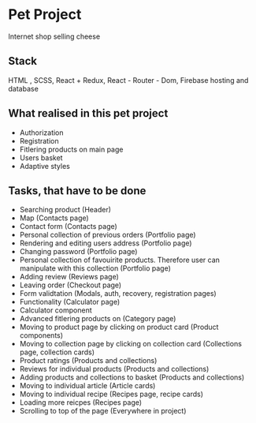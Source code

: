 # Pet Project
Internet shop selling cheese

## Stack
HTML , SCSS, React + Redux, React - Router - Dom, Firebase hosting and database

## What realised in this pet project
- Authorization
- Registration
- Fitlering products on main page
- Users basket
- Adaptive styles

## Tasks, that have to be done
- Searching product (Header)
- Map (Contacts page) 
- Contact form (Contacts page)
- Personal collection of previous orders (Portfolio page)
- Rendering and editing users address (Portfolio page)
- Changing password (Portfolio page)
- Personal collection of favouirite products. Therefore user can manipulate with this collection (Portfolio page)
- Adding review (Reviews page)
- Leaving order (Checkout page)
- Form validtation (Modals, auth, recovery, registration pages)
- Functionality (Calculator page)
- Calculator component
- Advanced fitlering products on (Category page)
- Moving to product page by clicking on product card (Product components)
- Moving to collection page by clicking on collection card (Collections page, collection cards)
- Product ratings (Products and collections)
- Reviews for individual products (Products and collections)
- Adding products and collections to basket (Products and collections)
- Moving to individual article (Article cards)
- Moving to individual recipe (Recipes page, recipe cards)
- Loading more reicpes (Recipes page)
- Scrolling to top of the page (Everywhere in project)
